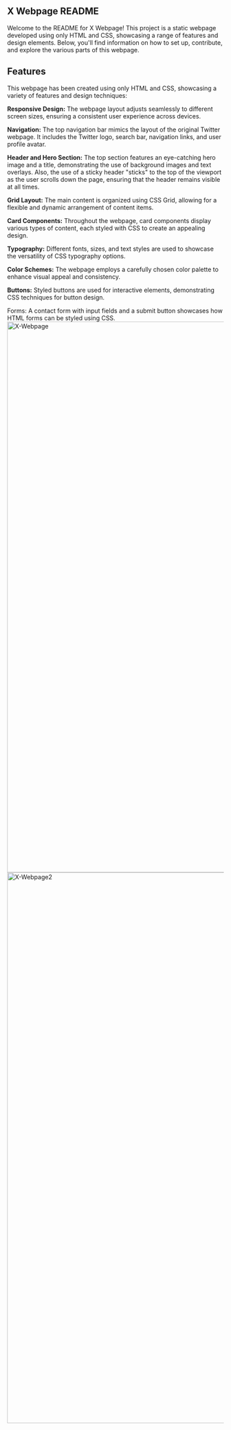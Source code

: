 ## **X Webpage README**

Welcome to the README for X Webpage! This project is a static webpage developed using only HTML and CSS, showcasing a range of features and design elements. Below, you'll find information on how to set up, contribute, and explore the various parts of this webpage.
## Features
This webpage has been created using only HTML and CSS, showcasing a variety of features and design techniques:

**Responsive Design:** The webpage layout adjusts seamlessly to different screen sizes, ensuring a consistent user experience across devices.

**Navigation:** The top navigation bar mimics the layout of the original Twitter webpage. It includes the Twitter logo, search bar, navigation links, and user profile avatar.

**Header and Hero Section:** The top section features an eye-catching hero image and a title, demonstrating the use of background images and text overlays. Also, the use of a sticky header "sticks" to the top of the viewport as the user scrolls down the page, ensuring that the header remains visible at all times. 

**Grid Layout:** The main content is organized using CSS Grid, allowing for a flexible and dynamic arrangement of content items.

**Card Components:** Throughout the webpage, card components display various types of content, each styled with CSS to create an appealing design.

**Typography:** Different fonts, sizes, and text styles are used to showcase the versatility of CSS typography options.

**Color Schemes:** The webpage employs a carefully chosen color palette to enhance visual appeal and consistency.

**Buttons:** Styled buttons are used for interactive elements, demonstrating CSS techniques for button design.

Forms: A contact form with input fields and a submit button showcases how HTML forms can be styled using CSS.
<img width="1280" alt="X-Webpage" src="https://github.com/Hassan-318/X-Tutorial/assets/142814682/2e2dc9f5-08be-45bf-b608-11c85493ea77">
<img width="1280" alt="X-Webpage2" src="https://github.com/Hassan-318/X-Tutorial/assets/142814682/bfd88c03-6d1c-46e6-95fc-ea28d5dac78f">
